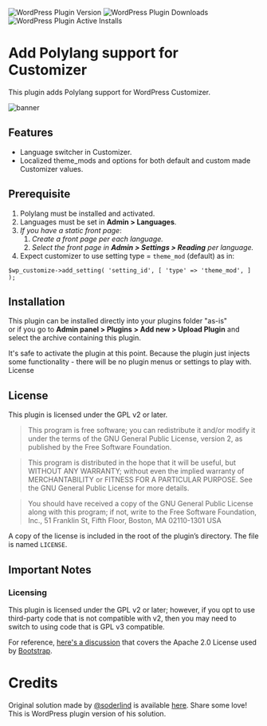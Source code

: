 ![WordPress Plugin Version](https://img.shields.io/wordpress/plugin/v/add-polylang-support-for-customizer?label=Plugin%20Version&style=social) ![WordPress Plugin Downloads](https://img.shields.io/wordpress/plugin/dy/add-polylang-support-for-customizer?style=social) ![WordPress Plugin Active Installs](https://img.shields.io/wordpress/plugin/installs/add-polylang-support-for-customizer?style=social)
# Add Polylang support for Customizer

This plugin adds Polylang support for WordPress Customizer.

![banner](https://ps.w.org/add-polylang-support-for-customizer/assets/banner-772x250.png)
## Features

* Language switcher in Customizer.
* Localized theme_mods and options for both default and custom made Customizer values.

## Prerequisite

1. Polylang must be installed and activated.
2. Languages must be set in **Admin > Languages**.
3. _If you have a static front page_:
	1. _Create a front page per each language._
	2. _Select the front page in **Admin > Settings > Reading** per language._
5. Expect customizer to use setting type = `theme_mod` (default) as in:

`$wp_customize->add_setting( 'setting_id', [ 'type' => 'theme_mod', ] );`

## Installation

This plugin can be installed directly into your plugins folder "as-is"<br/>
or if you go to **Admin panel > Plugins > Add new > Upload Plugin** and select the archive containing this plugin.

It's safe to activate the plugin at this point. Because the plugin just injects some functionality - there will be no plugin menus or settings to play with.
License

## License

This plugin is licensed under the GPL v2 or later.

> This program is free software; you can redistribute it and/or modify it under the terms of the GNU General Public License, version 2, as published by the Free Software Foundation.

> This program is distributed in the hope that it will be useful, but WITHOUT ANY WARRANTY; without even the implied warranty of MERCHANTABILITY or FITNESS FOR A PARTICULAR PURPOSE. See the GNU General Public License for more details.

> You should have received a copy of the GNU General Public License along with this program; if not, write to the Free Software Foundation, Inc., 51 Franklin St, Fifth Floor, Boston, MA 02110-1301 USA

A copy of the license is included in the root of the plugin’s directory. The file is named `LICENSE`.

## Important Notes

### Licensing

This plugin is licensed under the GPL v2 or later; however, if you opt to use third-party code that is not compatible with v2, then you may need to switch to using code that is GPL v3 compatible.

For reference, [here's a discussion](http://make.wordpress.org/themes/2013/03/04/licensing-note-apache-and-gpl/) that covers the Apache 2.0 License used by [Bootstrap](http://twitter.github.io/bootstrap/).

# Credits

Original solution made by [@soderlind](https://github.com/soderlind) is available [here](https://github.com/soderlind/customizer-polylang). Share some love! This is WordPress plugin version of his solution.
